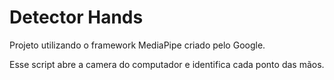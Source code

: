 # Detector Hands
Projeto utilizando o framework MediaPipe criado pelo Google.

Esse script abre a camera do computador e identifica cada ponto das mãos.
